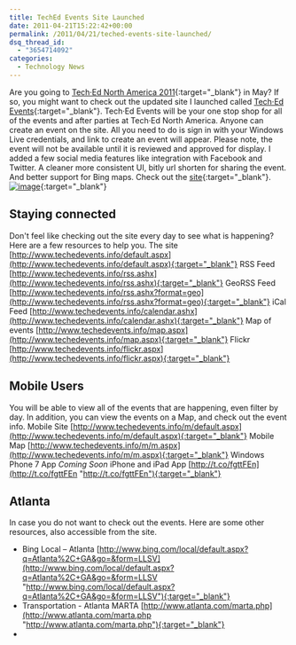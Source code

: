 ```yaml
---
title: TechEd Events Site Launched
date: 2011-04-21T15:22:42+00:00
permalink: /2011/04/21/teched-events-site-launched/
dsq_thread_id:
  - "3654714092"
categories:
  - Technology News
---
```

Are you going to [Tech·Ed North America 2011](http://northamerica.msteched.com/myportal?fbid=R0PcL7ZnU9F "Tech·Ed North America 2011"){:target="_blank"} in May? If so, you might want to check out the updated site I launched called [Tech·Ed Events](http://TechEdEvents.info "TechEd Events"){:target="_blank"}. Tech·Ed Events will be your one stop shop for all of the events and after parties at Tech·Ed North America. Anyone can create an event on the site. All you need to do is sign in with your Windows Live credentials, and link to create an event will appear. Please note, the event will not be available until it is reviewed and approved for display. I added a few social media features like integration with Facebook and Twitter. A cleaner more consistent UI, bitly url shorten for sharing the event. And better support for Bing maps. Check out the [site](http://www.techedevents.info "TechEd Events"){:target="_blank"}. [![image](/assets/images/posts/image_thumb_1.png "image")](/assets/images/posts/image_2.png){:target="_blank"}

## Staying connected

Don't feel like checking out the site every day to see what is happening? Here are a few resources to help you. The site [http://www.techedevents.info/default.aspx](http://www.techedevents.info/default.aspx){:target="_blank"} RSS Feed [http://www.techedevents.info/rss.ashx](http://www.techedevents.info/rss.ashx){:target="_blank"} GeoRSS Feed [http://www.techedevents.info/rss.ashx?format=geo](http://www.techedevents.info/rss.ashx?format=geo){:target="_blank"} iCal Feed [http://www.techedevents.info/calendar.ashx](http://www.techedevents.info/calendar.ashx){:target="_blank"} Map of events [http://www.techedevents.info/map.aspx](http://www.techedevents.info/map.aspx){:target="_blank"} Flickr [http://www.techedevents.info/flickr.aspx](http://www.techedevents.info/flickr.aspx){:target="_blank"}

## Mobile Users

You will be able to view all of the events that are happening, even filter by day. In addition, you can view the events on a Map, and check out the event info. Mobile Site [http://www.techedevents.info/m/default.aspx](http://www.techedevents.info/m/default.aspx){:target="_blank"} Mobile Map [http://www.techedevents.info/m/m.aspx](http://www.techedevents.info/m/m.aspx){:target="_blank"} Windows Phone 7 App _Coming Soon_ iPhone and iPad App [http://t.co/fgttFEn](http://t.co/fgttFEn "http://t.co/fgttFEn"){:target="_blank"}

## Atlanta

In case you do not want to check out the events. Here are some other resources, also accessible from the site.

- Bing Local – Atlanta [http://www.bing.com/local/default.aspx?q=Atlanta%2C+GA&go=&form=LLSV](http://www.bing.com/local/default.aspx?q=Atlanta%2C+GA&go=&form=LLSV "http://www.bing.com/local/default.aspx?q=Atlanta%2C+GA&go=&form=LLSV"){:target="_blank"}
- Transportation - Atlanta MARTA [http://www.atlanta.com/marta.php](http://www.atlanta.com/marta.php "http://www.atlanta.com/marta.php"){:target="_blank"}
- 